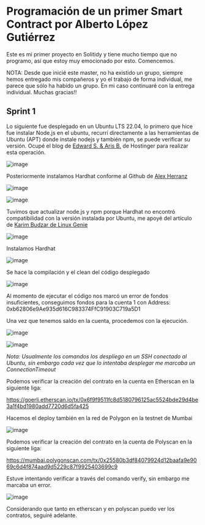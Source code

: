# Programación de un primer Smart Contract por Alberto López Gutiérrez

Este es mi primer proyecto en Solitidy y tiene mucho tiempo que no programo, así que estoy muy emocionado por esto. Comencemos.

NOTA: Desde que inicié este master, no ha existido un grupo, siempre hemos entregado mis compañeros y yo el trabajo de forma individual, me parece que sólo ha habido un grupo. En mi caso continuaré con la entrega individual. Muchas gracias!!

## Sprint 1

Lo siguiente fue desplegado en un Ubuntu LTS 22.04, lo primero que hice fue instalar Node.js en el ubuntu, recurrí directamente a las herramientas de Ubuntu (APT) donde instale nodejs y también npm, se puede verificar su versión. Ocupé el blog de [Edward S. & Aris B.](https://www.hostinger.com/tutorials/how-to-install-node-ubuntu?ppc_campaign=google_search_generic_hosting_all&bidkw=defaultkeyword&lo=9047091&gad_source=1&gclid=CjwKCAiAuYuvBhApEiwAzq_Yiay1MIqRX_uv-ElLgxUZHYyhim5ske-hRuoeqoNvAhFRWnORk975dhoCFjUQAvD_BwE) de Hostinger para realizar esta operación.

![image](https://github.com/alopez2003/solidity1/assets/67942268/e2516ef8-bb1d-4567-a0ec-0fd30325750b)

Posteriormente instalamos Hardhat conforme al Github de [Alex Herranz](https://github.com/Alexander-Herranz/smart-contract-deployment-public-networks/blob/main/README.md)

![image](https://github.com/alopez2003/solidity1/assets/67942268/cb6f00ec-785f-403e-bef5-1214a6490750)

![image](https://github.com/alopez2003/solidity1/assets/67942268/7904da7f-7def-45c4-a79a-fbb60b87d5dd)

Tuvimos que actualizar node.js y npm porque Hardhat no encontró compatibilidad con la versión instalada por Ubuntu, me apoyé del artículo de [Karim Budzar de Linux Genie](https://linuxgenie.net/how-can-i-update-my-nodejs-to-the-latest-version-on-ubuntu/)

![image](https://github.com/alopez2003/solidity1/assets/67942268/b3cbf0bc-acaa-4990-b63d-525ad86917c1)

Instalamos Hardhat

![image](https://github.com/alopez2003/solidity1/assets/67942268/d3cba2c1-70ea-4eec-bcfd-e3164a0ce9ec)


Se hace la compilación y el clean del código desplegado

![image](https://github.com/alopez2003/solidity1/assets/67942268/26545488-80a3-4a3c-bcac-37715797d564)

Al momento de ejecutar el código nos marcó un error de fondos insuficientes, conseguimos fondos para la cuenta 1 con Address: 0xb62806e9Ae935d616C983374FfC91903C719a5D1

Una vez que tenemos saldo en la cuenta, procedemos con la ejecución.

![image](https://github.com/alopez2003/solidity1/assets/67942268/2d6883d8-afed-4a19-a8a3-c024ca8622e7)

![image](https://github.com/alopez2003/solidity1/assets/67942268/213c4ffb-22b0-468d-a57a-48ed9e3c3450)

_Nota: Usualmente los comandos los despliego en un SSH conectado al Ubuntu, sin embargo cada vez que lo intentaba desplegar me marcaba un ConnectionTimeout_


Podemos verificar la creación del contrato en la cuenta en Etherscan en la siguiente liga:

https://goerli.etherscan.io/tx/0x6f9f9511fc8d5180796125ac5524bde29d4be3a1f4bd1980add7720d6d5fa425

Hacemos el deploy también en la red de Polygon en la testnet de Mumbai

![image](https://github.com/alopez2003/solidity1/assets/67942268/f1f1f5a5-c10e-4e1e-a378-e817f397c3d6)


Podemos verificar la creación del contrato en la cuenta de Polyscan en la siguiente liga:

https://mumbai.polygonscan.com/tx/0x25580b3df84079924d12baafa9e9069c6d4f874aad9d5229c87f9925403699c9

Estuve intentando verificar a través del comando verify, sin embargo me marcaba un error.

![image](https://github.com/alopez2003/solidity1/assets/67942268/9a9990e1-bf16-47d0-bdb8-42905903b315)

Considerando que tanto en etherscan y en polyscan puedo ver los contratos, seguiré adelante.





